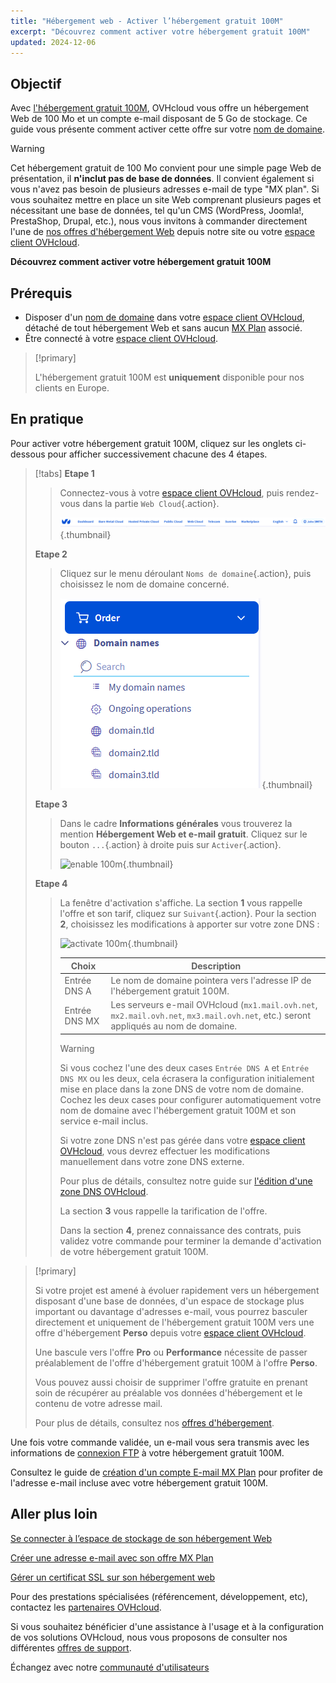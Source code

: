 ```yaml
---
title: "Hébergement web - Activer l’hébergement gratuit 100M"
excerpt: "Découvrez comment activer votre hébergement gratuit 100M"
updated: 2024-12-06
---
```


## Objectif

Avec [l'hébergement gratuit 100M](/links/web/domains-free-hosting), OVHcloud vous offre un hébergement Web de 100 Mo et un compte e-mail disposant de 5 Go de stockage. 
Ce guide vous présente comment activer cette offre sur votre [nom de domaine](/links/web/domains).

> [!warning]
>
> Cet hébergement gratuit de 100 Mo convient pour une simple page Web de présentation, il **n'inclut pas de base de données**.
> Il convient également si vous n'avez pas besoin de plusieurs adresses e-mail de type "MX plan". 
> Si vous souhaitez mettre en place un site Web comprenant plusieurs pages et nécessitant une base de données, tel qu'un CMS (WordPress, Joomla!, PrestaShop, Drupal, etc.), nous vous invitons à commander directement l'une de [nos offres d'hébergement Web](/links/web/hosting) depuis notre site ou votre [espace client OVHcloud](/links/manager).
>

**Découvrez comment activer votre hébergement gratuit 100M**

## Prérequis

- Disposer d'un [nom de domaine](/links/web/domains) dans votre [espace client OVHcloud](/links/manager), détaché de tout hébergement Web et sans aucun [MX Plan](/pages/web_cloud/email_and_collaborative_solutions/mx_plan/email_generalities) associé.
- Être connecté à votre [espace client OVHcloud](/links/manager).

> [!primary]
>
> L'hébergement gratuit 100M est **uniquement** disponible pour nos clients en Europe.

## En pratique

Pour activer votre hébergement gratuit 100M, cliquez sur les onglets ci-dessous pour afficher successivement chacune des 4 étapes.

> [!tabs]
> **Etape 1**
>>
>> Connectez-vous à votre [espace client OVHcloud](/links/manager), puis rendez-vous dans la partie `Web Cloud`{.action}.
>>
>> ![enable 100m](/pages/assets/screens/control_panel/product-selection/web-cloud.png){.thumbnail}
>>
> **Etape 2**
>>
>> Cliquez sur le menu déroulant `Noms de domaine`{.action}, puis choisissez le nom de domaine concerné.
>>
>> ![enable 100m](/pages/assets/screens/control_panel/product-selection/web-cloud/domain-names.png){.thumbnail}
>>
> **Etape 3**
>>
>> Dans le cadre **Informations générales** vous trouverez la mention **Hébergement Web et e-mail gratuit**. Cliquez sur le bouton `...`{.action} à droite puis sur `Activer`{.action}.
>>
>> ![enable 100m](/pages/assets/screens/control_panel/product-selection/web-cloud/domain-dns/general-information/enable-100m.png){.thumbnail}
>>
> **Etape 4**
>>
>> La fenêtre d'activation s'affiche. La section **1** vous rappelle l'offre et son tarif, cliquez sur `Suivant`{.action}.
>> Pour la section **2**, choisissez les modifications à apporter sur votre zone DNS :
>>
>> ![activate 100m](/pages/assets/screens/control_panel/product-selection/web-cloud/order/order-100m-step-2.png){.thumbnail}
>>
>> | Choix                                       	| Description                                                                                                               							|
>> |--------------------------------------------	|-----------------------------------------------------------------------------------------------------------------------------------------------------------|
>> | Entrée DNS A                         	| Le nom de domaine pointera vers l'adresse IP de l'hébergement gratuit 100M.                                               								|
>> | Entrée DNS MX 	| Les serveurs e-mail OVHcloud (`mx1.mail.ovh.net`, `mx2.mail.ovh.net`, `mx3.mail.ovh.net`, etc.) seront appliqués au nom de domaine. 	|
>>
>> > [!warning]
>> >
>> > Si vous cochez l'une des deux cases `Entrée DNS A` et `Entrée DNS MX` ou les deux, cela écrasera la configuration initialement mise en place dans la zone DNS de votre nom de domaine.
>> > Cochez les deux cases pour configurer automatiquement votre nom de domaine avec l'hébergement gratuit 100M et son service e-mail inclus.
>> >
>> > Si votre zone DNS n'est pas gérée dans votre [espace client OVHcloud](/links/manager), vous devrez effectuer les modifications manuellement dans votre zone DNS externe.
>> >
>> > Pour plus de détails, consultez notre guide sur [l'édition d'une zone DNS OVHcloud](/pages/web_cloud/domains/dns_zone_edit).
>>
>> La section **3** vous rappelle la tarification de l'offre. 
>>
>> Dans la section **4**, prenez connaissance des contrats, puis validez votre commande pour terminer la demande d'activation de votre hébergement gratuit 100M.

> [!primary]
>
> Si votre projet est amené à évoluer rapidement vers un hébergement disposant d'une base de données, d'un espace de stockage plus important ou davantage d'adresses e-mail, vous pourrez basculer directement et uniquement de l'hébergement gratuit 100M vers une offre d'hébergement **Perso** depuis votre [espace client OVHcloud](/links/manager).
>
> Une bascule vers l'offre **Pro** ou **Performance** nécessite de passer préalablement de l'offre d'hébergement gratuit 100M à l'offre **Perso**.
>
> Vous pouvez aussi choisir de supprimer l'offre gratuite en prenant soin de récupérer au préalable vos données d'hébergement et le contenu de votre adresse mail.
>
> Pour plus de détails, consultez nos [offres d'hébergement](/links/web/hosting).

Une fois votre commande validée, un e-mail vous sera transmis avec les informations de [connexion FTP](/pages/web_cloud/web_hosting/ftp_connection) à votre hébergement gratuit 100M.

Consultez le guide de [création d'un compte E-mail MX Plan](/pages/web_cloud/email_and_collaborative_solutions/mx_plan/email_creation) pour profiter de l'adresse e-mail incluse avec votre hébergement gratuit 100M.

## Aller plus loin

[Se connecter à l’espace de stockage de son hébergement Web](/pages/web_cloud/web_hosting/ftp_connection)

[Créer une adresse e-mail avec son offre MX Plan](/pages/web_cloud/email_and_collaborative_solutions/mx_plan/email_creation)

[Gérer un certificat SSL sur son hébergement web](/pages/web_cloud/web_hosting/ssl_on_webhosting)

Pour des prestations spécialisées (référencement, développement, etc), contactez les [partenaires OVHcloud](/links/partner).

Si vous souhaitez bénéficier d'une assistance à l'usage et à la configuration de vos solutions OVHcloud, nous vous proposons de consulter nos différentes [offres de support](/links/support).

Échangez avec notre [communauté d'utilisateurs](/links/community)